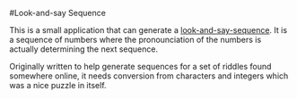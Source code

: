 #Look-and-say SequenceThis is a small application that can generate a [look-and-say-sequence](https://en.wikipedia.org/wiki/Look-and-say_sequence). It is a sequence of numbers where the pronounciation of the numbers is actually determining the next sequence.Originally written to help generate sequences for a set of riddles found somewhere online, it needs conversion from characters and integers which was a nice puzzle in itself.